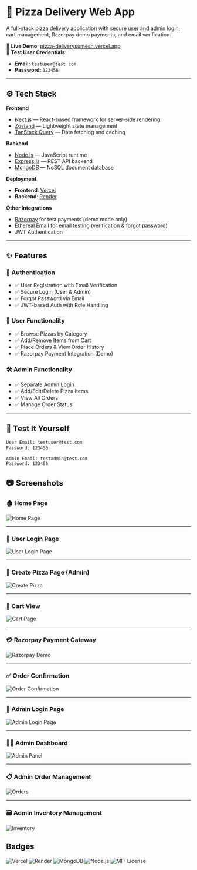 # 🍕 Pizza Delivery Web App

A full-stack pizza delivery application with secure user and admin login, cart management, Razorpay demo payments, and email verification.

🔗 **Live Demo**: [pizza-deliverysumesh.vercel.app](https://pizza-deliverysumesh.vercel.app/)  
🧪 **Test User Credentials**:
- **Email:** `testuser@test.com`
- **Password:** `123456`

---

## ⚙️ Tech Stack

**Frontend**
- [Next.js](https://nextjs.org/) — React-based framework for server-side rendering
- [Zustand](https://github.com/pmndrs/zustand) — Lightweight state management
- [TanStack Query](https://tanstack.com/query) — Data fetching and caching

**Backend**
- [Node.js](https://nodejs.org/) — JavaScript runtime
- [Express.js](https://expressjs.com/) — REST API backend
- [MongoDB](https://www.mongodb.com/) — NoSQL document database

**Deployment**
- **Frontend**: [Vercel](https://vercel.com)  
- **Backend**: [Render](https://render.com)

**Other Integrations**
- [Razorpay](https://razorpay.com/) for test payments (demo mode only)
- [Ethereal Email](https://ethereal.email/) for email testing (verification & forgot password)
- JWT Authentication

---

## ✨ Features

### 👥 Authentication
- ✅ User Registration with Email Verification
- ✅ Secure Login (User & Admin)
- ✅ Forgot Password via Email
- ✅ JWT-based Auth with Role Handling

### 🛒 User Functionality
- ✅ Browse Pizzas by Category
- ✅ Add/Remove Items from Cart
- ✅ Place Orders & View Order History
- ✅ Razorpay Payment Integration (Demo)

### 🛠️ Admin Functionality
- ✅ Separate Admin Login
- ✅ Add/Edit/Delete Pizza Items
- ✅ View All Orders
- ✅ Manage Order Status

---

## 🧪 Test It Yourself

```bash
User Email: testuser@test.com
Password: 123456

Admin Email: testadmin@test.com
Password: 123456
```

## 📷 Screenshots

### 🏠 Home Page  
![Home Page](./my-project/assets/home.png)

---

### 🔐 User Login Page  
![User Login Page](./my-project/assets/userSignup.png)

---

### 🍕 Create Pizza Page (Admin)  
![Create Pizza](./my-project/assets/createPizza.png)

---

### 🛒 Cart View  
![Cart Page](./my-project/assets/cart.png)

---

### 💳 Razorpay Payment Gateway  
![Razorpay Demo](./my-project/assets/payment-flow.png)

---

### ✅ Order Confirmation  
![Order Confirmation](./my-project/assets/confirmOrder.png)

---

### 🔐 Admin Login Page  
![Admin Login Page](./my-project/assets/adminLogin.png)

---

### 🧑‍🍳 Admin Dashboard  
![Admin Panel](./my-project/assets/adminDashboard.png)

---

### 📋 Admin Order Management  
![Orders](./my-project/assets/orders.png)

---

### 🗃️ Admin Inventory Management  
![Inventory](./my-project/assets/inventory.png)


## Badges

![Vercel](https://img.shields.io/badge/Deployed-Vercel-blue)
![Render](https://img.shields.io/badge/Backend-Render-green)
![MongoDB](https://img.shields.io/badge/Database-MongoDB-success)
![Node.js](https://img.shields.io/badge/Node.js-Backend-blue)
![MIT License](https://img.shields.io/badge/license-MIT-green)
